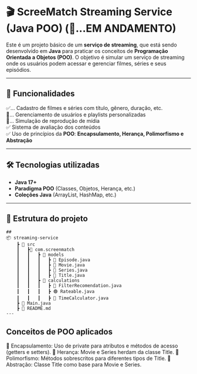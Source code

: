 # 🎬 ScreeMatch Streaming Service (Java POO) (🚧...EM ANDAMENTO)

Este é um projeto básico de um **serviço de streaming**, que está sendo desenvolvido em **Java** para praticar os conceitos de **Programação Orientada a Objetos (POO)**. O objetivo é simular um serviço de streaming onde os usuários podem acessar e gerenciar filmes, séries e seus episódios.

---

## 🚀 Funcionalidades

✅... Cadastro de filmes e séries com título, gênero, duração, etc.  
🚧... Gerenciamento de usuários e playlists personalizadas  
🚧... Simulação de reprodução de mídia  
✅ Sistema de avaliação dos conteúdos  
✅ Uso de princípios da **POO**: **Encapsulamento, Herança, Polimorfismo e Abstração**  

---

## 🛠️ Tecnologias utilizadas

- **Java 17+**
- **Paradigma POO** (Classes, Objetos, Herança, etc.)
- **Coleções Java** (ArrayList, HashMap, etc.)
---
## 📂 Estrutura do projeto

```
## 
📦 streaming-service 
    ┣ 📂 src 
    ┃   ┣📂 com.screenmatch 
    ┃   ┃   ┣ 📂 models 
    ┃   ┃   ┃   ┣ 📜 Episode.java 
    ┃   ┃   ┃   ┣ 📜 Movie.java 
    ┃   ┃   ┃   ┣ 📜 Series.java 
    ┃   ┃   ┃   ┣ 📜 Title.java
    ┃   ┃   ┣ 📂 calculations
    ┃   ┃   ┃   ┣ 📜 FilterRecomendation.java 
    ┃   ┃   ┃   ┣ 🟢 Rateable.java 
    ┃   ┃   ┃   ┣ 📜 TimeCalculator.java
    ┣ 📜 Main.java 
    ┣ 📜 README.md
---
```
## Conceitos de POO aplicados
🔹 Encapsulamento: Uso de private para atributos e métodos de acesso (getters e setters).
🔹 Herança: Movie e Series herdam da classe Title.
🔹 Polimorfismo: Métodos sobrescritos para diferentes tipos de Title.
🔹 Abstração: Classe Title como base para Movie e Series.

